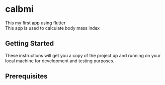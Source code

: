 # calbmi

This my first app using flutter  
This app is used to calculate body mass index

## Getting Started
These instructions will get you a copy of the project up and running on your local machine for development and testing purposes.

## Prerequisites
